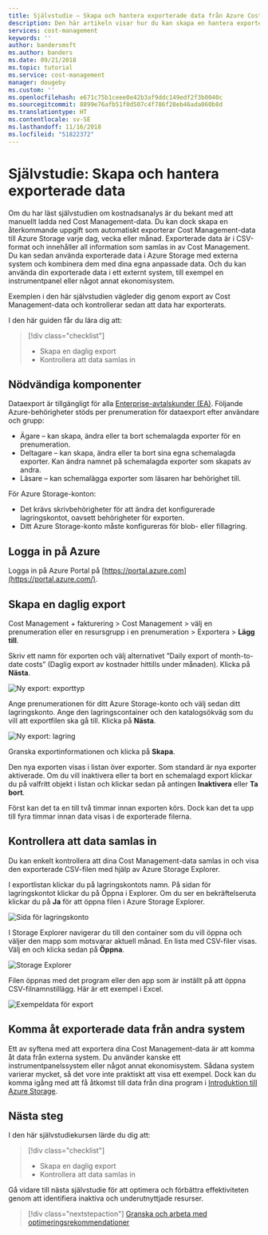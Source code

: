 ```yaml
---
title: Självstudie – Skapa och hantera exporterade data från Azure Cost Management | Microsoft Docs
description: Den här artikeln visar hur du kan skapa en hantera exporterade Azure Cost Management-data så att du kan använda dem i externa system.
services: cost-management
keywords: ''
author: bandersmsft
ms.author: banders
ms.date: 09/21/2018
ms.topic: tutorial
ms.service: cost-management
manager: dougeby
ms.custom: ''
ms.openlocfilehash: e671c75b1ceee0e42b3af9ddc149edf2f3b0040c
ms.sourcegitcommit: 8899e76afb51f0d507c4f786f28eb46ada060b8d
ms.translationtype: HT
ms.contentlocale: sv-SE
ms.lasthandoff: 11/16/2018
ms.locfileid: "51822372"
---
```

# <a name="tutorial-create-and-manage-exported-data"></a>Självstudie: Skapa och hantera exporterade data

Om du har läst självstudien om kostnadsanalys är du bekant med att manuellt ladda ned Cost Management-data. Du kan dock skapa en återkommande uppgift som automatiskt exporterar Cost Management-data till Azure Storage varje dag, vecka eller månad. Exporterade data är i CSV-format och innehåller all information som samlas in av Cost Management. Du kan sedan använda exporterade data i Azure Storage med externa system och kombinera dem med dina egna anpassade data. Och du kan använda din exporterade data i ett externt system, till exempel en instrumentpanel eller något annat ekonomisystem.

Exemplen i den här självstudien vägleder dig genom export av Cost Management-data och kontrollerar sedan att data har exporterats.

I den här guiden får du lära dig att:

> [!div class="checklist"]
> * Skapa en daglig export
> * Kontrollera att data samlas in

## <a name="prerequisites"></a>Nödvändiga komponenter

Dataexport är tillgängligt för alla [Enterprise-avtalskunder (EA)](https://azure.microsoft.com/pricing/enterprise-agreement/). Följande Azure-behörigheter stöds per prenumeration för dataexport efter användare och grupp:

- Ägare – kan skapa, ändra eller ta bort schemalagda exporter för en prenumeration.
- Deltagare – kan skapa, ändra eller ta bort sina egna schemalagda exporter. Kan ändra namnet på schemalagda exporter som skapats av andra.
- Läsare – kan schemalägga exporter som läsaren har behörighet till.

För Azure Storage-konton:
- Det krävs skrivbehörigheter för att ändra det konfigurerade lagringskontot, oavsett behörigheter för exporten.
- Ditt Azure Storage-konto måste konfigureras för blob- eller fillagring.

## <a name="sign-in-to-azure"></a>Logga in på Azure
Logga in på Azure Portal på [https://portal.azure.com](https://portal.azure.com/).

## <a name="create-a-daily-export"></a>Skapa en daglig export

Cost Management + fakturering &gt; Cost Management &gt; välj en prenumeration eller en resursgrupp i en prenumeration &gt; Exportera &gt; **Lägg till**.

Skriv ett namn för exporten och välj alternativet ”Daily export of month-to-date costs” (Daglig export av kostnader hittills under månaden). Klicka på **Nästa**.

![Ny export: exporttyp](./media/tutorial-export-acm-data/basics_exports.png)

Ange prenumerationen för ditt Azure Storage-konto och välj sedan ditt lagringskonto.  Ange den lagringscontainer och den katalogsökväg som du vill att exportfilen ska gå till.  Klicka på **Nästa**.

![Ny export: lagring](./media/tutorial-export-acm-data/storage_exports.png)

Granska exportinformationen och klicka på **Skapa**.

Den nya exporten visas i listan över exporter. Som standard är nya exporter aktiverade. Om du vill inaktivera eller ta bort en schemalagd export klickar du på valfritt objekt i listan och klickar sedan på antingen **Inaktivera** eller **Ta bort**.

Först kan det ta en till två timmar innan exporten körs. Dock kan det ta upp till fyra timmar innan data visas i de exporterade filerna.

## <a name="verify-that-data-is-collected"></a>Kontrollera att data samlas in

Du kan enkelt kontrollera att dina Cost Management-data samlas in och visa den exporterade CSV-filen med hjälp av Azure Storage Explorer.

I exportlistan klickar du på lagringskontots namn. På sidan för lagringskontot klickar du på Öppna i Explorer. Om du ser en bekräftelseruta klickar du på **Ja** för att öppna filen i Azure Storage Explorer.

![Sida för lagringskonto](./media/tutorial-export-acm-data/storage-account-page.png)

I Storage Explorer navigerar du till den container som du vill öppna och väljer den mapp som motsvarar aktuell månad. En lista med CSV-filer visas. Välj en och klicka sedan på **Öppna**.

![Storage Explorer](./media/tutorial-export-acm-data/storage-explorer.png)

Filen öppnas med det program eller den app som är inställt på att öppna CSV-filnamnstillägg. Här är ett exempel i Excel.

![Exempeldata för export](./media/tutorial-export-acm-data/example-export-data.png)

## <a name="access-exported-data-from-other-systems"></a>Komma åt exporterade data från andra system

Ett av syftena med att exportera dina Cost Management-data är att komma åt data från externa system. Du använder kanske ett instrumentpanelssystem eller något annat ekonomisystem. Sådana system varierar mycket, så det vore inte praktiskt att visa ett exempel.  Dock kan du komma igång med att få åtkomst till data från dina program i [Introduktion till Azure Storage](../storage/common/storage-introduction.md).

## <a name="next-steps"></a>Nästa steg

I den här självstudiekursen lärde du dig att:

> [!div class="checklist"]
> * Skapa en daglig export
> * Kontrollera att data samlas in

Gå vidare till nästa självstudie för att optimera och förbättra effektiviteten genom att identifiera inaktiva och underutnyttjade resurser.

> [!div class="nextstepaction"]
> [Granska och arbeta med optimeringsrekommendationer](tutorial-acm-opt-recommendations.md)
